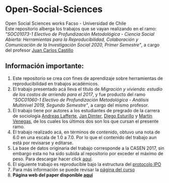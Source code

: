 # Open-Social-Sciences
Open Social Sciences works Facso - Universidad de Chile   
Este repositorio alberga los trabajos que se vayan realizando en el ramo: *"SOC01073-1 Electivo de Profundización Metodológica - Ciencia Social Abierta: Herramientas para la Reproducibilidad, Colaboración y Comunicación de la Investigación Social 2020, Primer Semestre"*, a cargo del profesor [Juan Carlos Castillo](https://juancarloscastillo.github.io/jc-castillo/index.html)  

## Información importante:  
1. Este repositorio se crea con fines de aprendizaje sobre herramientas de reproducibilidad en trabajos académicos.
2. El trabajo presentado acá lleva el título de *Migración y vivienda: estudio de los costos de arriendo para el 2017*, y fue producto del ramo *"SOC01060-1 Electivo de Profundización Metodológica - Análisis Multinivel 2019, Segundo Semestre"*, a cargo del mismo profesor.
3. El trabajo tiene por autores a los estudiantes de pregrado de la carrera de sociología [Andreas Lafferte](https://github.com/Andreas-Lafferte), [Jan Dimter](https://github.com/jaaansky), [Diego Esturillo](https://github.com/DiegoEsturilloS) y [Martín Venegas](https://github.com/Martin-Venegas-M), de los cuales los últimos dos son los que cursan el presente ramo.
4. El trabajo realizado acá, en términos de contenido, obtuvo una nota de 6.0 en una escala de 1.0 a 7.0. Por lo que el contenido del trabajo aun está por revisarse y editarse.
5. La base de datos originaria del trabajo corresponde a la CASEN 2017, sin embargo esta no ha sido subida al repositorio por exceder el máximo de peso. Para descargar hacer click 
[aquí](http://observatorio.ministeriodesarrollosocial.gob.cl/casen-multidimensional/casen/docs/casen_2017_spss.rar).
6. El siguiente trabajo es reproducible bajo la estructura del [protocolo IPO](https://juancarloscastillo.github.io/ipo/)
7. Para más información se puede revisar la [página del curso](https://cienciasocialabierta.netlify.app/)  
8. **Página web del paper disponible [aquí](https://martin-venegas-m.github.io/Open-Social-Sciences/)**


